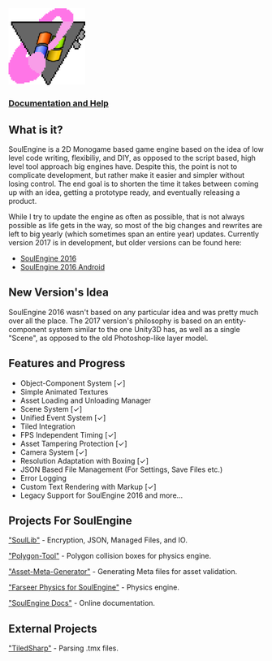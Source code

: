 <img src="windowslogo.png" width=30%>

### [Documentation and Help](https://cryru.github.io/SE-Docs/)



## What is it?

SoulEngine is a 2D Monogame based game engine based on the idea of low level code writing, flexibiliy, and DIY, as opposed to the script based, high level tool approach big engines have. Despite this, the point is not to complicate development, but rather make it easier and simpler without losing control. The end goal is to shorten the time it takes between coming up with an idea, getting a prototype ready, and eventually releasing a product.

While I try to update the engine as often as possible, that is not always possible as life gets in the way, so most of the big changes and rewrites are left to big yearly (which sometimes span an entire year) updates. Currently version 2017 is in development, but older versions can be found here:

* [SoulEngine 2016](https://github.com/Cryru/SoulEngine-2016)
* [SoulEngine 2016 Android](https://github.com/Cryru/SoulEngine-2016-Android)

## New Version's Idea

SoulEngine 2016 wasn't based on any particular idea and was pretty much over all the place. The 2017 version's philosophy is based on an entity-component system similar to the one Unity3D has, as well as a single "Scene", as opposed to the old Photoshop-like layer model.

## Features and Progress

- Object-Component System [&#10003;]
- Simple Animated Textures
- Asset Loading and Unloading Manager
- Scene System [&#10003;]
- Unified Event System [&#10003;]
- Tiled Integration
- FPS Independent Timing [&#10003;]
- Asset Tampering Protection [&#10003;]
- Camera System [&#10003;]
- Resolution Adaptation with Boxing [&#10003;]
- JSON Based File Management (For Settings, Save Files etc.)
- Error Logging
- Custom Text Rendering with Markup [&#10003;]
- Legacy Support for SoulEngine 2016
and more...

## Projects For SoulEngine

["SoulLib"](https://github.com/Cryru/SoulLib) - Encryption, JSON, Managed Files, and IO.

["Polygon-Tool"](https://github.com/Cryru/SE-Polygon-Tool) - Polygon collision boxes for physics engine.

["Asset-Meta-Generator"](https://github.com/Cryru/SE-Asset-Meta-Generator) - Generating Meta files for asset validation.

["Farseer Physics for SoulEngine"](https://github.com/Cryru/SE-Farseer) - Physics engine.

["SoulEngine Docs"](https://github.com/Cryru/SE-Docs) - Online documentation.

## External Projects

["TiledSharp"](https://github.com/marshallward/TiledSharp) - Parsing .tmx files.
